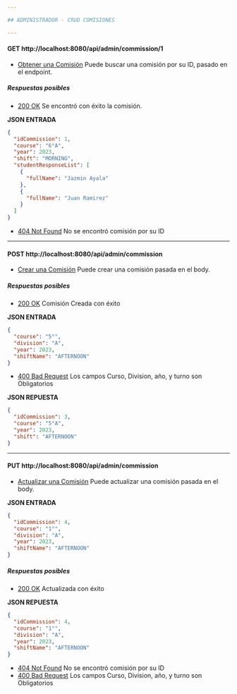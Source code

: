 ```yaml
---

## ADMINISTRADOR - CRUD COMISIONES

---
```


#### GET http://localhost:8080/api/admin/commission/1
* [Obtener una Comisión]() Puede buscar una comisión por su ID, pasado en el endpoint.

##### Respuestas posibles
* [200 OK]() Se encontró con éxito la comisión.

**JSON ENTRADA**
```json
{
  "idCommission": 1,
  "course": "6°A",
  "year": 2023,
  "shift": "MORNING",
  "studentResponseList": [
    {
      "fullName": "Jazmin Ayala"
    },
    {
      "fullName": "Juan Ramirez"
    }
  ]
}
```
* [404 Not Found]() No se encontró comisión por su ID

---

#### POST http://localhost:8080/api/admin/commission
* [Crear una Comisión]() Puede crear una comisión pasada en el body.

##### Respuestas posibles
* [200 OK]() Comisión Creada con éxito

**JSON ENTRADA**
```json
{
  "course": "5°",
  "division": "A",
  "year": 2023,
  "shiftName": "AFTERNOON"
}
```

* [400 Bad Request]() Los campos Curso, Division, año, y turno son Obligatorios

**JSON REPUESTA**
```json
{
  "idCommission": 3,
  "course": "5°A",
  "year": 2023,
  "shift": "AFTERNOON"
}
```

---
#### PUT http://localhost:8080/api/admin/commission
* [Actualizar una Comisión]() Puede actualizar una comisión pasada en el body.

**JSON ENTRADA**
```json
{
  "idCommission": 4,
  "course": "1°",
  "division": "A",
  "year": 2023,
  "shiftName": "AFTERNOON"
}
```
##### Respuestas posibles
* [200 OK]() Actualizada con éxito 

**JSON REPUESTA**
```json
{
  "idCommission": 4,
  "course": "1°",
  "division": "A",
  "year": 2023,
  "shiftName": "AFTERNOON"
}
```

* [404 Not Found]() No se encontró comisión por su ID
* [400 Bad Request]() Los campos Curso, Division, año, y turno son Obligatorios
